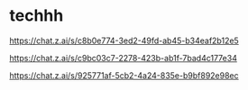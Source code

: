 # techhh


https://chat.z.ai/s/c8b0e774-3ed2-49fd-ab45-b34eaf2b12e5


https://chat.z.ai/s/c9bc03c7-2278-423b-ab1f-7bad4c177e34


https://chat.z.ai/s/925771af-5cb2-4a24-835e-b9bf892e98ec
